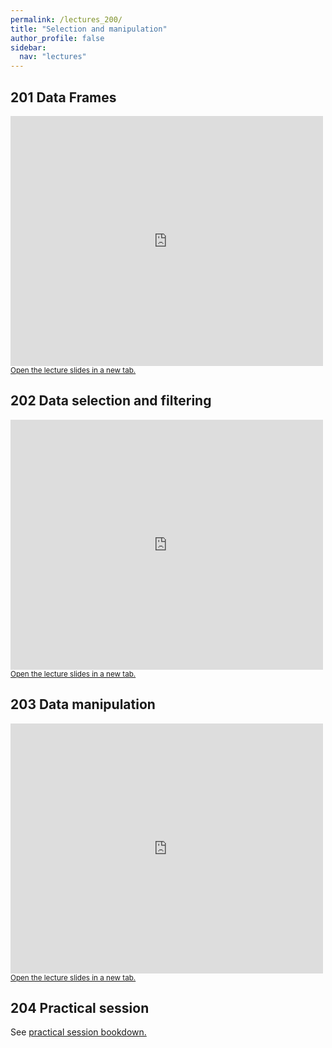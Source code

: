 ```yaml
---
permalink: /lectures_200/
title: "Selection and manipulation"
author_profile: false
sidebar:
  nav: "lectures"
---
```



## 201 Data Frames

<div style="position: relative; width: 500px; height: 400px;">
<iframe src="https://sdesabbata.github.io/granolarr/lectures/html/201_L_DataFrames.html" title="201_L_DataFrames" frameborder="0" style="width: 1000px; height: 800px; -webkit-transform: scale(0.5) translate(-500px,-400px);-moz-transform: scale(0.5) translate(-500px,-400px); "></iframe>
</div>

<small>
<a href="https://sdesabbata.github.io/granolarr/lectures/html/201_L_DataFrames" target="_blank">Open the lecture slides in a new tab.</a>
</small>

## 202 Data selection and filtering

<div style="position: relative; width: 500px; height: 400px;">
<iframe src="https://sdesabbata.github.io/granolarr/lectures/html/202_L_SelectionFiltering.html" title="202_L_SelectionFiltering" frameborder="0" style="width: 1000px; height: 800px; -webkit-transform: scale(0.5) translate(-500px,-400px);-moz-transform: scale(0.5) translate(-500px,-400px); "></iframe>
</div>

<small>
<a href="https://sdesabbata.github.io/granolarr/lectures/html/202_L_SelectionFiltering" target="_blank">Open the lecture slides in a new tab.</a>
</small>

## 203 Data manipulation

<div style="position: relative; width: 500px; height: 400px;">
<iframe src="https://sdesabbata.github.io/granolarr/lectures/html/203_L_DataManipulation.html" title="203_L_DataManipulation" frameborder="0" style="width: 1000px; height: 800px; -webkit-transform: scale(0.5) translate(-500px,-400px);-moz-transform: scale(0.5) translate(-500px,-400px); "></iframe>
</div>

<small>
<a href="https://sdesabbata.github.io/granolarr/lectures/html/203_L_DataManipulation" target="_blank">Open the lecture slides in a new tab.</a>
</small>

## 204 Practical session

See <a href="https://sdesabbata.github.io/granolarr/practicals/bookdown/data-wrangling-pt-1" target="_blank">practical session bookdown.</a>